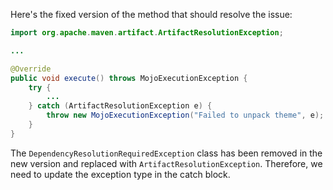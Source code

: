 Here's the fixed version of the method that should resolve the issue:

```java
import org.apache.maven.artifact.ArtifactResolutionException;

...

@Override
public void execute() throws MojoExecutionException {
    try {
        ...
    } catch (ArtifactResolutionException e) {
        throw new MojoExecutionException("Failed to unpack theme", e);
    }
}
```

The `DependencyResolutionRequiredException` class has been removed in the new version and replaced with `ArtifactResolutionException`. Therefore, we need to update the exception type in the catch block.